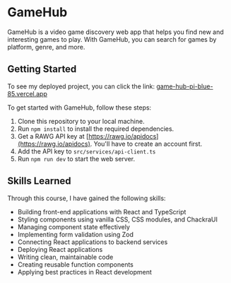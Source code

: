 # GameHub

GameHub is a video game discovery web app that helps you find new and interesting games to play. With GameHub, you can search for games by platform, genre, and more.

## Getting Started

To see my deployed project, you can click the link: [game-hub-pi-blue-85.vercel.app](https://game-hub-pi-blue-85.vercel.app)

To get started with GameHub, follow these steps:

1. Clone this repository to your local machine.
2. Run `npm install` to install the required dependencies.
3. Get a RAWG API key at [https://rawg.io/apidocs](https://rawg.io/apidocs). You'll have to create an account first.
4. Add the API key to `src/services/api-client.ts`
5. Run `npm run dev` to start the web server.

## Skills Learned

Through this course, I have gained the following skills:

- Building front-end applications with React and TypeScript
- Styling components using vanilla CSS, CSS modules, and ChackraUI
- Managing component state effectively
- Implementing form validation using Zod
- Connecting React applications to backend services
- Deploying React applications
- Writing clean, maintainable code
- Creating reusable function components 
- Applying best practices in React development
